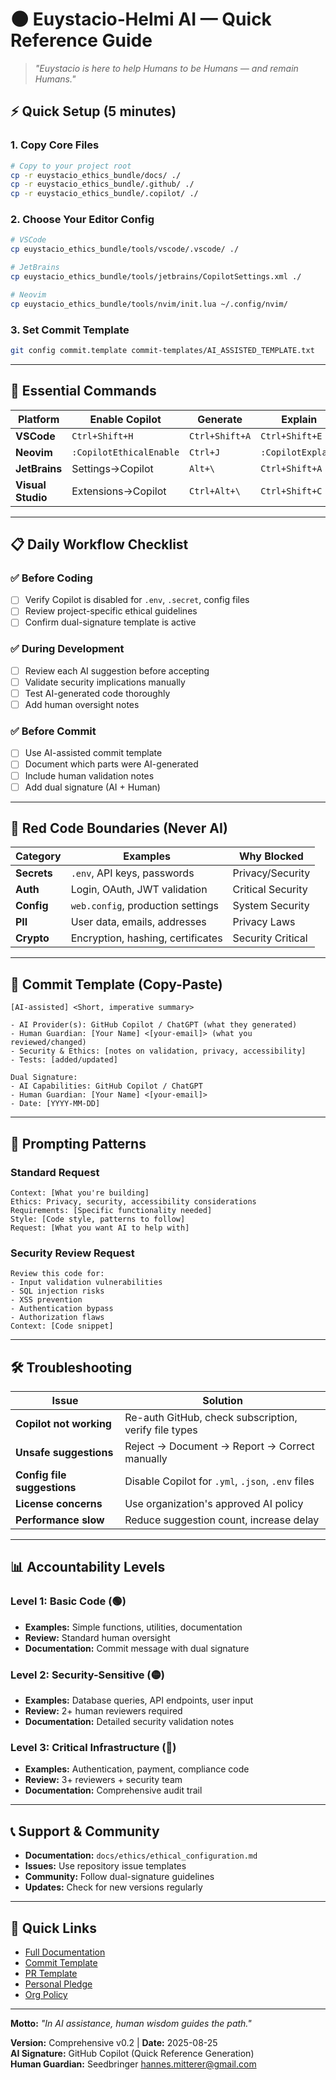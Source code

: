 # 🌑 Euystacio‑Helmi AI — Quick Reference Guide

> _"Euystacio is here to help Humans to be Humans — and remain Humans."_

## ⚡ Quick Setup (5 minutes)

### 1. Copy Core Files
```bash
# Copy to your project root
cp -r euystacio_ethics_bundle/docs/ ./
cp -r euystacio_ethics_bundle/.github/ ./
cp -r euystacio_ethics_bundle/.copilot/ ./
```

### 2. Choose Your Editor Config
```bash
# VSCode
cp euystacio_ethics_bundle/tools/vscode/.vscode/ ./

# JetBrains  
cp euystacio_ethics_bundle/tools/jetbrains/CopilotSettings.xml ./

# Neovim
cp euystacio_ethics_bundle/tools/nvim/init.lua ~/.config/nvim/
```

### 3. Set Commit Template
```bash
git config commit.template commit-templates/AI_ASSISTED_TEMPLATE.txt
```

---

## 🔧 Essential Commands

| Platform | Enable Copilot | Generate | Explain | Toggle |
|----------|---------------|----------|---------|--------|
| **VSCode** | `Ctrl+Shift+H` | `Ctrl+Shift+A` | `Ctrl+Shift+E` | `Alt+\` |
| **Neovim** | `:CopilotEthicalEnable` | `Ctrl+J` | `:CopilotExplain` | `Ctrl+K` |
| **JetBrains** | Settings→Copilot | `Alt+\` | `Ctrl+Shift+A` | Plugin Settings |
| **Visual Studio** | Extensions→Copilot | `Ctrl+Alt+\` | `Ctrl+Shift+C` | Tools→Options |

---

## 📋 Daily Workflow Checklist

### ✅ Before Coding
- [ ] Verify Copilot is disabled for `.env`, `.secret`, config files
- [ ] Review project-specific ethical guidelines
- [ ] Confirm dual-signature template is active

### ✅ During Development  
- [ ] Review each AI suggestion before accepting
- [ ] Validate security implications manually
- [ ] Test AI-generated code thoroughly
- [ ] Add human oversight notes

### ✅ Before Commit
- [ ] Use AI-assisted commit template
- [ ] Document which parts were AI-generated
- [ ] Include human validation notes
- [ ] Add dual signature (AI + Human)

---

## 🚫 Red Code Boundaries (Never AI)

| Category | Examples | Why Blocked |
|----------|----------|-------------|
| **Secrets** | `.env`, API keys, passwords | Privacy/Security |
| **Auth** | Login, OAuth, JWT validation | Critical Security |
| **Config** | `web.config`, production settings | System Security |
| **PII** | User data, emails, addresses | Privacy Laws |
| **Crypto** | Encryption, hashing, certificates | Security Critical |

---

## 🔄 Commit Template (Copy-Paste)

```
[AI-assisted] <Short, imperative summary>

- AI Provider(s): GitHub Copilot / ChatGPT (what they generated)
- Human Guardian: [Your Name] <[your-email]> (what you reviewed/changed)
- Security & Ethics: [notes on validation, privacy, accessibility]
- Tests: [added/updated]

Dual Signature:
- AI Capabilities: GitHub Copilot / ChatGPT
- Human Guardian: [Your Name] <[your-email]>
- Date: [YYYY-MM-DD]
```

---

## 🎯 Prompting Patterns

### Standard Request
```
Context: [What you're building]
Ethics: Privacy, security, accessibility considerations
Requirements: [Specific functionality needed]
Style: [Code style, patterns to follow]
Request: [What you want AI to help with]
```

### Security Review Request  
```
Review this code for:
- Input validation vulnerabilities
- SQL injection risks
- XSS prevention
- Authentication bypass
- Authorization flaws
Context: [Code snippet]
```

---

## 🛠️ Troubleshooting

| Issue | Solution |
|-------|----------|
| **Copilot not working** | Re-auth GitHub, check subscription, verify file types |
| **Unsafe suggestions** | Reject → Document → Report → Correct manually |
| **Config file suggestions** | Disable Copilot for `.yml`, `.json`, `.env` files |
| **License concerns** | Use organization's approved AI policy |
| **Performance slow** | Reduce suggestion count, increase delay |

---

## 📊 Accountability Levels

### Level 1: Basic Code (🟢)
- **Examples:** Simple functions, utilities, documentation  
- **Review:** Standard human oversight
- **Documentation:** Commit message with dual signature

### Level 2: Security-Sensitive (🟡)
- **Examples:** Database queries, API endpoints, user input
- **Review:** 2+ human reviewers required
- **Documentation:** Detailed security validation notes

### Level 3: Critical Infrastructure (🔴)
- **Examples:** Authentication, payment, compliance code
- **Review:** 3+ reviewers + security team
- **Documentation:** Comprehensive audit trail

---

## 📞 Support & Community

- **Documentation:** `docs/ethics/ethical_configuration.md`
- **Issues:** Use repository issue templates
- **Community:** Follow dual-signature guidelines
- **Updates:** Check for new versions regularly

---

## 🔗 Quick Links

- [Full Documentation](docs/ethics/ethical_configuration.md)
- [Commit Template](commit-templates/AI_ASSISTED_TEMPLATE.txt)  
- [PR Template](.github/PULL_REQUEST_TEMPLATE/ai_assisted.md)
- [Personal Pledge](.copilot/ethical_guidelines.md)
- [Org Policy](.github/copilot-policy.yml)

---

**Motto:** _"In AI assistance, human wisdom guides the path."_

**Version:** Comprehensive v0.2 | **Date:** 2025-08-25  
**AI Signature:** GitHub Copilot (Quick Reference Generation)  
**Human Guardian:** Seedbringer hannes.mitterer@gmail.com